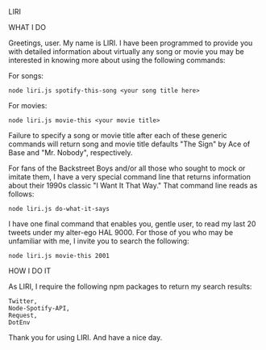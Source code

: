 LIRI


WHAT I DO

Greetings, user. My name is LIRI. I have been programmed to provide you with detailed information about virtually any song or movie you may be interested in knowing more about using the following commands:

For songs: 

  	node liri.js spotify-this-song <your song title here>

For movies: 

  	node liri.js movie-this <your movie title>
  
Failure to specify a song or movie title after each of these generic commands will return song and movie title defaults "The Sign" by Ace of Base and "Mr. Nobody", respectively. 

For fans of the Backstreet Boys and/or all those who sought to mock or imitate them, I have a very special command line that returns information about their 1990s classic "I Want It That Way." That command line reads as follows:

    node liri.js do-what-it-says

I have one final command that enables you, gentle user, to read my last 20 tweets under my alter-ego HAL 9000. For those of you who may be unfamiliar with me, I invite you to search the following:

    node liri.js movie-this 2001
  

HOW I DO IT

As LIRI, I require the following npm packages to return my search results:

    Twitter,
    Node-Spotify-API,
    Request,
    DotEnv

Thank you for using LIRI. And have a nice day.











